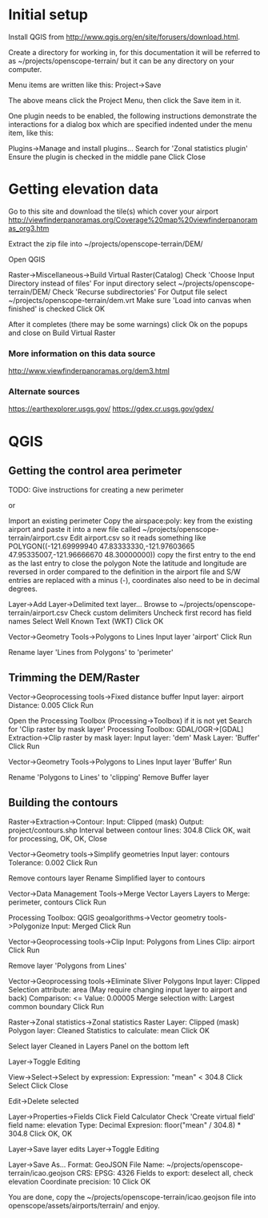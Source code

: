 Initial setup
=============

Install QGIS from http://www.qgis.org/en/site/forusers/download.html.

Create a directory for working in, for this documentation it will be
referred to as ~/projects/openscope-terrain/ but it can be any
directory on your computer.

Menu items are written like this:
Project->Save

The above means click the Project Menu, then click the Save item in
it.

One plugin needs to be enabled, the following instructions
demonstrate the interactions for a dialog box which are specified
indented under the menu item, like this:

Plugins->Manage and install plugins...
  Search for 'Zonal statistics plugin'
  Ensure the plugin is checked in the middle pane
  Click Close


Getting elevation data
======================

Go to this site and download the tile(s) which cover your airport
http://viewfinderpanoramas.org/Coverage%20map%20viewfinderpanoramas_org3.htm

Extract the zip file into ~/projects/openscope-terrain/DEM/

Open QGIS

Raster->Miscellaneous->Build Virtual Raster(Catalog)
  Check 'Choose Input Directory instead of files'
  For input directory select ~/projects/openscope-terrain/DEM/
  Check 'Recurse subdirectories'
  For Output file select ~/projects/openscope-terrain/dem.vrt
  Make sure 'Load into canvas when finished' is checked
  Click OK

After it completes (there may be some warnings) click Ok on the popups
and close on Build Virtual Raster

### More information on this data source

http://www.viewfinderpanoramas.org/dem3.html

### Alternate sources

https://earthexplorer.usgs.gov/
https://gdex.cr.usgs.gov/gdex/

QGIS
====

Getting the control area perimeter
----------------------------------

TODO: Give instructions for creating a new perimeter

or

Import an existing perimeter
Copy the airspace:poly: key from the existing airport and 
paste it into a new file called ~/projects/openscope-terrain/airport.csv
Edit airport.csv so it reads something like
POLYGON((-121.69999940 47.83333330,-121.97603665
47.95335007,-121.96666670 48.30000000))
copy the first entry to the end as the last entry to close the polygon
Note the latitude and longitude are reversed in order compared to the
definition in the airport file and S/W entries are replaced with a
minus (-), coordinates also need to be in decimal degrees.

Layer->Add Layer->Delimited text layer...
  Browse to ~/projects/openscope-terrain/airport.csv
  Check custom delimiters
  Uncheck first record has field names
  Select Well Known Text (WKT)
  Click OK

Vector->Geometry Tools->Polygons to Lines
  Input layer 'airport'
  Click Run

Rename layer 'Lines from Polygons' to 'perimeter'

Trimming the DEM/Raster
-----------------------

Vector->Geoprocessing tools->Fixed distance buffer
  Input layer: airport
  Distance: 0.005
  Click Run

Open the Processing Toolbox (Processing->Toolbox) if it is not yet
Search for 'Clip raster by mask layer'
Processing Toolbox: GDAL/OGR->[GDAL] Extraction->Clip raster by mask layer:
  Input layer: 'dem'
  Mask Layer: 'Buffer'
  Click Run

Vector->Geometry Tools->Polygons to Lines
  Input layer 'Buffer'
  Run

Rename 'Polygons to Lines' to 'clipping'
Remove Buffer layer

Building the contours
----------------------------

Raster->Extraction->Contour:
  Input: Clipped (mask)
  Output: project/contours.shp
  Interval between contour lines: 304.8
  Click OK, wait for processing, OK, OK, Close

Vector->Geometry tools->Simplify geometries
  Input layer: contours
  Tolerance: 0.002
  Click Run

Remove contours layer
Rename Simplified layer to contours

Vector->Data Management Tools->Merge Vector Layers
  Layers to Merge: perimeter, contours
  Click Run

Processing Toolbox: QGIS geoalgorithms->Vector geometry tools->Polygonize
  Input: Merged
  Click Run

Vector->Geoprocessing tools->Clip
  Input: Polygons from Lines
  Clip: airport
  Click Run

Remove layer 'Polygons from Lines'

Vector->Geoprocessing tools->Eliminate Sliver Polygons
  Input layer: Clipped
  Selection attribute: area (May require changing input layer to
  airport and back)
  Comparison: <=
  Value: 0.00005
  Merge selection with: Largest common boundary
  Click Run

Raster->Zonal statistics->Zonal statistics
  Raster Layer: Clipped (mask)
  Polygon layer: Cleaned
  Statistics to calculate: mean
  Click OK

Select layer Cleaned in Layers Panel on the bottom left

Layer->Toggle Editing

View->Select->Select by expression:
  Expression: "mean" < 304.8
  Click Select
  Click Close

Edit->Delete selected

Layer->Properties->Fields
Click Field Calculator
  Check 'Create virtual field'
  field name: elevation
  Type: Decimal
  Expresion: floor("mean" / 304.8) * 304.8
  Click OK, OK

Layer->Save layer edits
Layer->Toggle Editing

Layer->Save As...
  Format: GeoJSON
  File Name: ~/projects/openscope-terrain/icao.geojson
  CRS: EPSG: 4326
  Fields to export: deselect all, check elevation
  Coordinate precision: 10
  Click OK

You are done, copy the ~/projects/openscope-terrain/icao.geojson file
into openscope/assets/airports/terrain/ and enjoy.
